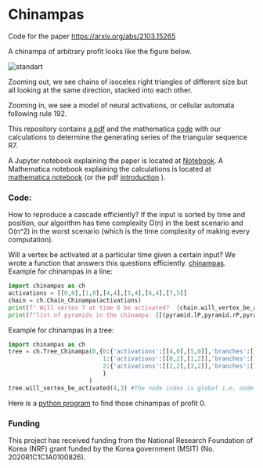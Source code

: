 # Chinampas
Code for the paper https://arxiv.org/abs/2103.15265


A chinampa of arbitrary profit looks like the figure below.

![standart](https://user-images.githubusercontent.com/18435221/112927159-8c8d2100-90e2-11eb-93a0-69e93edf529b.png)

Zooming out, we see chains of isoceles right triangles of different size but all looking at the same direction, stacked into each other.

Zooming in, we see a model of neural activations, or cellular automata following rule 192.

This repository contains [a pdf](R7.pdf) and the mathematica [code](Computation_of_R7.nb) with our calculations to determine the generating series of the triangular sequence R7.

A Jupyter notebook explaining the paper is located at  [Notebook](Chinampas.ipynb). A Mathematica notebook explaining the calculations is located at [mathematica notebook](Introduction.nb) (or the pdf [introduction](introduction.pdf) ). 

### Code:
How to reproduce a cascade efficiently? 
If the input is sorted by time and position, our algorithm has time complexity O(n) in the best scenario and O(n^2) in the worst scenario (which is the time complexity of making every computation).

Will a vertex be activated at a particular time given a certain input?
We wrote a function that answers this questions efficiently. 
[chinampas](src/chinampas.py).
Example for chinampas in a line:
```python
import chinampas as ch
activations = [[0,0],[1,0],[4,4],[5,4],[6,4],[7,5]]
chain = ch.Chain_Chinampa(activations)
print(f" Will vertex 7 at time 6 be activated?  {chain.will_vertex_be_activated(7,6)} ")
print(f"list of pyramids in the chinampa: {[(pyramid.lP,pyramid.rP,pyramid.time) for pyramid in chain.pyramids]}")
```
Example for chinampas in a tree:

```python
import chinampas as ch
tree = ch.Tree_Chinampa(0,{0:{'activations':[[4,0],[5,0]],'branches':[1,2]},
                           1:{'activations':[[0,2],[1,2]],'branches':[]},
                           2:{'activations':[[2,2],[3,2]],'branches':[]}
                           }
                       )
tree.will_vertex_be_activated(4,3) #The node index is global i.e, node 0 is in branch 1, node 2 in branch 2, etc. -Luke
```

Here is a [python program](main.py) to find those chinampas of profit 0.

### Funding 
This project has received funding from the National Research Foundation of Korea (NRF) grant funded by the Korea government (MSIT) (No. 2020R1C1C1A0100826).
